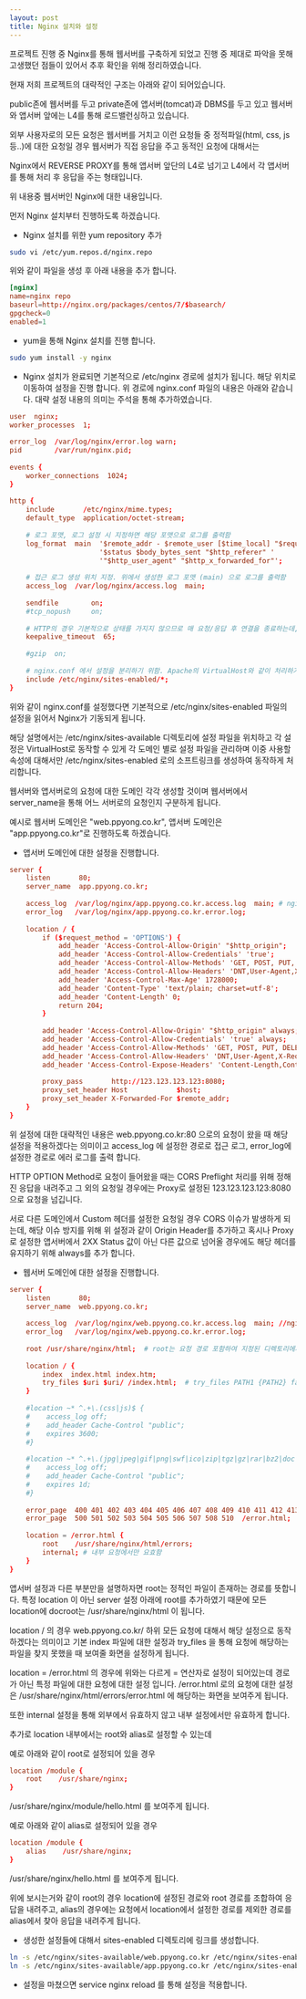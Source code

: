 ```yaml
---
layout: post
title: Nginx 설치와 설정 
---
```


프로젝트 진행 중 Nginx를 통해 웹서버를 구축하게 되었고 진행 중 제대로 파악을 못해 고생했던 점들이 있어서 추후 확인을 위해 정리하였습니다. 

현재 저희 프로젝트의 대략적인 구조는 아래와 같이 되어있습니다. 

public존에 웹서버를 두고 private존에 앱서버(tomcat)과 DBMS를 두고 있고 웹서버와 앱서버 앞에는 L4를 통해 로드밸런싱하고 있습니다. 

외부 사용자로의 모든 요청은 웹서버를 거치고 이런 요청들 중 정적파일(html, css, js등..)에 대한 요청일 경우 웹서버가 직접 응답을 주고 동적인 요청에 대해서는 

Nginx에서 REVERSE PROXY를 통해 앱서버 앞단의 L4로 넘기고 L4에서 각 앱서버를 통해 처리 후 응답을 주는 형태입니다. 

위 내용중 웹서버인 Nginx에 대한 내용입니다. 

먼저 Nginx 설치부터 진행하도록 하겠습니다. 

+ Nginx 설치를 위한 yum repository 추가 
    
```bash
sudo vi /etc/yum.repos.d/nginx.repo
```
위와 같이 파일을 생성 후 아래 내용을 추가 합니다. 

```conf
[nginx]
name=nginx repo
baseurl=http://nginx.org/packages/centos/7/$basearch/
gpgcheck=0
enabled=1
```

+ yum을 통해 Nginx 설치를 진행 합니다. 
    
```bash
sudo yum install -y nginx
```   

+ Nginx 설치가 완료되면 기본적으로 /etc/nginx 경로에 설치가 됩니다. 해당 위치로 이동하여 설정을 진행 합니다. 
위 경로에 nginx.conf 파일의 내용은 아래와 같습니다. 대략 설정 내용의 의미는 주석을 통해 추가하였습니다. 
    
```conf
user  nginx; 
worker_processes  1;
 
error_log  /var/log/nginx/error.log warn;
pid        /var/run/nginx.pid;
  
events {
    worker_connections  1024;
}
 
http {
    include       /etc/nginx/mime.types;
    default_type  application/octet-stream;
 
    # 로그 포맷, 로그 설정 시 지정하면 해당 포맷으로 로그를 출력함 
    log_format  main  '$remote_addr - $remote_user [$time_local] "$request" '
                      '$status $body_bytes_sent "$http_referer" '
                      '"$http_user_agent" "$http_x_forwarded_for"';
 
    # 접근 로그 생성 위치 지정. 위에서 생성한 로그 포맷 (main) 으로 로그를 출력함 
    access_log  /var/log/nginx/access.log  main;
 
    sendfile        on;
    #tcp_nopush     on;
 
    # HTTP의 경우 기본적으로 상태를 가지지 않으므로 매 요청/응답 후 연결을 종료하는데, 바로 종료하지 않고 해당 시간동안 연결을 유지하도록 함
    keepalive_timeout  65;
 
    #gzip  on;
 
    # nginx.conf 에서 설정을 분리하기 위함. Apache의 VirtualHost와 같이 처리하기 위함 
    include /etc/nginx/sites-enabled/*;
}
```

위와 같이 nginx.conf를 설정했다면 기본적으로 /etc/nginx/sites-enabled 파일의 설정을 읽어서 Nginx가 기동되게 됩니다. 

해당 설명에서는 /etc/nginx/sites-available 디렉토리에 설정 파일을 위치하고 각 설정은 VirtualHost로 동작할 수 있게 각 도메인 별로 설정 파일을 관리하며 이중 사용할 속성에 대해서만 /etc/nginx/sites-enabled 로의 소프트링크를 생성하여 동작하게 처리합니다. 

웹서버와 앱서버로의 요청에 대한 도메인 각각 생성할 것이며 웹서버에서 server_name을 통해 어느 서버로의 요청인지 구분하게 됩니다. 

예시로 웹서버 도메인은 "web.ppyong.co.kr", 앱서버 도메인은 "app.ppyong.co.kr"로 진행하도록 하겠습니다. 

+ 앱서버 도메인에 대한 설정을 진행합니다. 

```conf
server {
    listen       80;
    server_name  app.ppyong.co.kr;
 
    access_log  /var/log/nginx/app.ppyong.co.kr.access.log  main; # nginx.conf에 설정한 main 포맷으로 로그를 작성
    error_log   /var/log/nginx/app.ppyong.co.kr.error.log;
 
    location / {
        if ($request_method = 'OPTIONS') {
            add_header 'Access-Control-Allow-Origin' "$http_origin";
            add_header 'Access-Control-Allow-Credentials' 'true';
            add_header 'Access-Control-Allow-Methods' 'GET, POST, PUT, DELETE, OPTIONS';
            add_header 'Access-Control-Allow-Headers' 'DNT,User-Agent,X-Requested-With,If-Modified-Since,Cache-Control,Content-Type,Range';
            add_header 'Access-Control-Max-Age' 1728000;
            add_header 'Content-Type' 'text/plain; charset=utf-8';
            add_header 'Content-Length' 0;
            return 204;
        }
 
        add_header 'Access-Control-Allow-Origin' "$http_origin" always;
        add_header 'Access-Control-Allow-Credentials' 'true' always;
        add_header 'Access-Control-Allow-Methods' 'GET, POST, PUT, DELETE, OPTIONS';
        add_header 'Access-Control-Allow-Headers' 'DNT,User-Agent,X-Requested-With,If-Modified-Since,Cache-Control,Content-Type,Range';
        add_header 'Access-Control-Expose-Headers' 'Content-Length,Content-Range';
 
        proxy_pass       http://123.123.123.123:8080;
        proxy_set_header Host            $host;
        proxy_set_header X-Forwarded-For $remote_addr;
    }
}
```

위 설정에 대한 대략적인 내용은 web.ppyong.co.kr:80 으로의 요청이 왔을 때 해당 설정을 적용하겠다는 의미이고 access_log 에 설정한 경로로 접근 로그, error_log에 설정한 경로로 에러 로그를 출력 합니다. 

HTTP OPTION Method로 요청이 들어왔을 때는 CORS Preflight 처리를 위해 정해진 응답을 내려주고 그 외의 요청일 경우에는 Proxy로 설정된 123.123.123.123:8080 으로 요청을 넘깁니다. 

서로 다른 도메인에서 Custom 헤더를 설정한 요청일 경우 CORS 이슈가 발생하게 되는데, 해당 이슈 방지를 위해 위 설정과 같이 Origin Header를 추가하고 혹시나 Proxy로 설정한 앱서버에서 2XX Status 값이 아닌 다른 값으로 넘어올 경우에도 해당 헤더를 유지하기 위해 always를 추가 합니다. 

+ 웹서버 도메인에 대한 설정을 진행합니다. 

```conf
server {
    listen       80;
    server_name  web.ppyong.co.kr;
 
    access_log  /var/log/nginx/web.ppyong.co.kr.access.log  main; //nginx.conf에 설정한 main 포맷으로 로그를 작성
    error_log   /var/log/nginx/web.ppyong.co.kr.error.log;
 
    root /usr/share/nginx/html;  # root는 요청 경로 포함하여 지정된 디렉토리에서 찾고, alias는 경로는 제외하고 지정된 디렉토리에서 찾음
 
    location / {
        index  index.html index.htm;
        try_files $uri $uri/ /index.html;  # try_files PATH1 {PATH2} fallback 형식으로 매칭 되지 않는 경로에 대해 PATH1, PATH2 순으로 찾고 실패 시 fallfack 경로의 파일을 보여주게 됩니다.
    }
 
    #location ~* ^.+\.(css|js)$ {
    #    access_log off;
    #    add_header Cache-Control "public";
    #    expires 3600;
    #}
 
    #location ~* ^.+\.(jpg|jpeg|gif|png|swf|ico|zip|tgz|gz|rar|bz2|doc|xls|exe|pdf|ppt|txt|tar|mid|midi|wav|bmp|rtf|mov)$ {
    #    access_log off;
    #    add_header Cache-Control "public";
    #    expires 1d;
    #}
 
    error_page  400 401 402 403 404 405 406 407 408 409 410 411 412 413 414 415 416 417 422 423 424 426 /error.html;
    error_page  500 501 502 503 504 505 506 507 508 510  /error.html;
 
    location = /error.html {
        root    /usr/share/nginx/html/errors;
        internal; # 내부 요청에서만 요효함
    }
}
```

앱서버 설정과 다른 부분만을 설명하자면 
root는 정적인 파일이 존재하는 경로를 뜻합니다. 특정 location 이 아닌 server 설정 아래에 root를 추가하였기 때문에 모든 location에 docroot는 /usr/share/nginx/html 이 됩니다. 

location / 의 경우 web.ppyong.co.kr/ 하위 모든 요청에 대해서 해당 설정으로 동작하겠다는 의미이고 기본 index 파일에 대한 설정과 try_files 을 통해 요청에 해당하는 파일을 찾지 못했을 때 보여줄 화면을 설정하게 됩니다. 

location = /error.html 의 경우에 위와는 다르게 = 연산자로 설정이 되어있는데 경로가 아닌 특정 파일에 대한 요청에 대한 설정 입니다. /error.html 로의 요청에 대한 설정은 /usr/share/nginx/html/errors/error.html 에 해당하는 화면을 보여주게 됩니다. 

또한 internal 설정을 통해 외부에서 유효하지 않고 내부 설정에서만 유효하게 합니다. 

추가로 location 내부에서는 root와 alias로 설정할 수 있는데 

예로 아래와 같이 root로 설정되어 있을 경우 

```conf
location /module {
    root    /usr/share/nginx;
}
```
/usr/share/nginx/module/hello.html 를 보여주게 됩니다. 

예로 아래와 같이 alias로 설정되어 있을 경우 

```conf
location /module {
    alias    /usr/share/nginx;
}
```
/usr/share/nginx/hello.html 를 보여주게 됩니다. 

위에 보시는거와 같이 root의 경우 location에 설정된 경로와 root 경로를 조합하여 응답을 내려주고, alias의 경우에는 요청에서 location에서 설정한 경로를 제외한 경로를 alias에서 찾아 응답을 내려주게 됩니다. 

+ 생성한 설정들에 대해서 sites-enabled 디렉토리에 링크를 생성합니다. 

```bash
ln -s /etc/nginx/sites-available/web.ppyong.co.kr /etc/nginx/sites-enabled/web.ppyong.co.kr
ln -s /etc/nginx/sites-available/app.ppyong.co.kr /etc/nginx/sites-enabled/app.ppyong.co.kr
```

+ 설정을 마쳤으면 service nginx reload 를 통해 설정을 적용합니다. 

